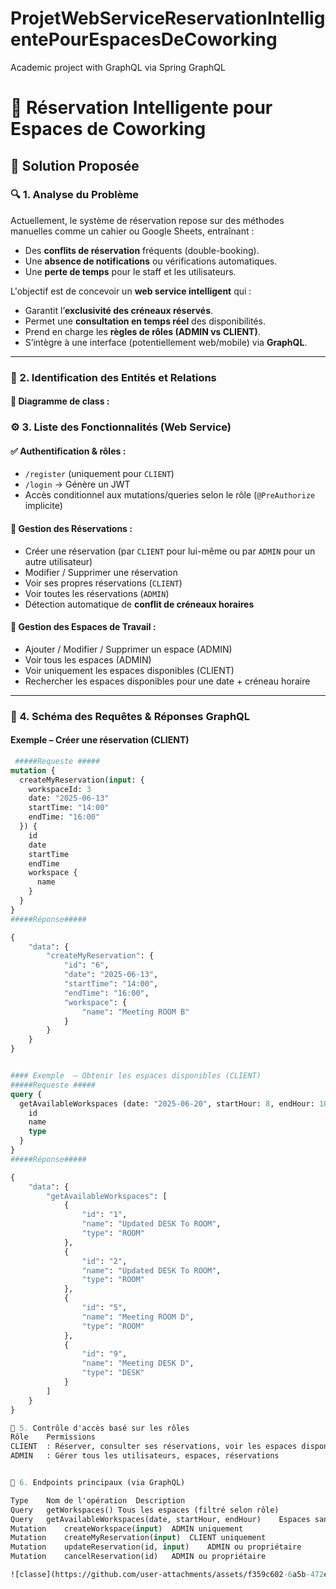 # ProjetWebServiceReservationIntelligentePourEspacesDeCoworking
Academic project with GraphQL via Spring GraphQL
# 🧠 Réservation Intelligente pour Espaces de Coworking

## 🚀 Solution Proposée

### 🔍 1. Analyse du Problème

Actuellement, le système de réservation repose sur des méthodes manuelles comme un cahier ou Google Sheets, entraînant :
- Des **conflits de réservation** fréquents (double-booking).
- Une **absence de notifications** ou vérifications automatiques.
- Une **perte de temps** pour le staff et les utilisateurs.

L'objectif est de concevoir un **web service intelligent** qui :
- Garantit l’**exclusivité des créneaux réservés**.
- Permet une **consultation en temps réel** des disponibilités.
- Prend en charge les **règles de rôles (ADMIN vs CLIENT)**.
- S’intègre à une interface (potentiellement web/mobile) via **GraphQL**.

---

### 🧩 2. Identification des Entités et Relations

#### 📌 Diagramme de class :



### ⚙️ 3. Liste des Fonctionnalités (Web Service)

#### ✅ Authentification & rôles :
- `/register` (uniquement pour `CLIENT`)
- `/login` → Génère un JWT
- Accès conditionnel aux mutations/queries selon le rôle (`@PreAuthorize` implicite)

#### 📆 Gestion des Réservations :
- Créer une réservation (par `CLIENT` pour lui-même ou par `ADMIN` pour un autre utilisateur)
- Modifier / Supprimer une réservation
- Voir ses propres réservations (`CLIENT`)
- Voir toutes les réservations (`ADMIN`)
- Détection automatique de **conflit de créneaux horaires**

#### 🏢 Gestion des Espaces de Travail :
- Ajouter / Modifier / Supprimer un espace (ADMIN)
- Voir tous les espaces (ADMIN)
- Voir uniquement les espaces disponibles (CLIENT)
- Rechercher les espaces disponibles pour une date + créneau horaire

---

### 🧾 4. Schéma des Requêtes & Réponses GraphQL

#### Exemple – Créer une réservation (CLIENT)

```graphql
 #####Requeste #####
mutation {
  createMyReservation(input: {
    workspaceId: 3
    date: "2025-06-13"
    startTime: "14:00"
    endTime: "16:00"
  }) {
    id
    date
    startTime
    endTime
    workspace {
      name
    }
  }
}
#####Réponse#####

{
    "data": {
        "createMyReservation": {
            "id": "6",
            "date": "2025-06-13",
            "startTime": "14:00",
            "endTime": "16:00",
            "workspace": {
                "name": "Meeting ROOM B"
            }
        }
    }
}


#### Exemple  – Obtenir les espaces disponibles (CLIENT)
#####Requeste #####
query {
  getAvailableWorkspaces (date: "2025-06-20", startHour: 8, endHour: 10) {
    id
    name
    type
  }
}
#####Réponse#####

{
    "data": {
        "getAvailableWorkspaces": [
            {
                "id": "1",
                "name": "Updated DESK To ROOM",
                "type": "ROOM"
            },
            {
                "id": "2",
                "name": "Updated DESK To ROOM",
                "type": "ROOM"
            },
            {
                "id": "5",
                "name": "Meeting ROOM D",
                "type": "ROOM"
            },
            {
                "id": "9",
                "name": "Meeting DESK D",
                "type": "DESK"
            }
        ]
    }
}

🔐 5. Contrôle d'accès basé sur les rôles
Rôle	Permissions
CLIENT	: Réserver, consulter ses réservations, voir les espaces disponibles
ADMIN	: Gérer tous les utilisateurs, espaces, réservations


📎 6. Endpoints principaux (via GraphQL)

Type	Nom de l'opération	Description
Query	getWorkspaces()	Tous les espaces (filtré selon rôle)
Query	getAvailableWorkspaces(date, startHour, endHour)	Espaces sans conflit pour un créneau donné
Mutation	createWorkspace(input)	ADMIN uniquement
Mutation	createMyReservation(input)	CLIENT uniquement
Mutation	updateReservation(id, input)	ADMIN ou propriétaire
Mutation	cancelReservation(id)	ADMIN ou propriétaire

![classe](https://github.com/user-attachments/assets/f359c602-6a5b-472e-a68a-c1dace7d9ac7)

